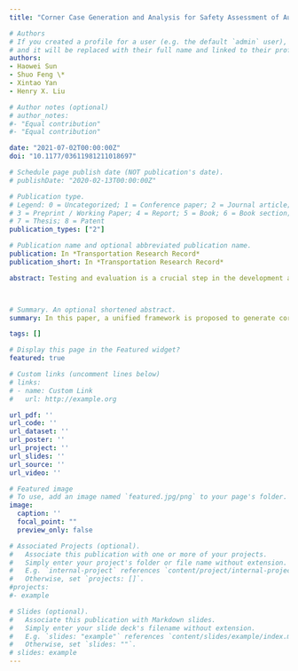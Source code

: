 ```yaml
---
title: "Corner Case Generation and Analysis for Safety Assessment of Autonomous Vehicles"

# Authors
# If you created a profile for a user (e.g. the default `admin` user), write the username (folder name) here 
# and it will be replaced with their full name and linked to their profile.
authors:
- Haowei Sun
- Shuo Feng \*
- Xintao Yan
- Henry X. Liu

# Author notes (optional)
# author_notes:
#- "Equal contribution"
#- "Equal contribution"

date: "2021-07-02T00:00:00Z"
doi: "10.1177/03611981211018697"

# Schedule page publish date (NOT publication's date).
# publishDate: "2020-02-13T00:00:00Z"

# Publication type.
# Legend: 0 = Uncategorized; 1 = Conference paper; 2 = Journal article;
# 3 = Preprint / Working Paper; 4 = Report; 5 = Book; 6 = Book section;
# 7 = Thesis; 8 = Patent
publication_types: ["2"]

# Publication name and optional abbreviated publication name.
publication: In *Transportation Research Record*
publication_short: In *Transportation Research Record*

abstract: Testing and evaluation is a crucial step in the development and deployment of connected and automated vehicles (CAVs). To comprehensively evaluate the performance of CAVs, it is necessary to test the CAVs in safety-critical scenarios, which rarely happen in a naturalistic driving environment. Therefore, how to purposely and systematically generate these corner cases becomes an important problem. Most existing studies focus on generating adversarial examples for perception systems of CAVs, whereas limited efforts have been put into decision-making systems, which is the highlight of this paper. As the CAVs need to interact with numerous background vehicles (BVs) for a long duration, variables that define the corner cases are usually high-dimensional, which makes the generation a challenging problem. In this paper, a unified framework is proposed to generate corner cases for decision-making systems. To address the challenge brought by high dimensionality, the driving environment is formulated based on the Markov decision process, and the deep reinforcement learning techniques are applied to learn the behavior policy of BVs. With the learned policy, BVs behave and interact with the CAVs more aggressively, resulting in more corner cases. To further analyze the generated corner cases, the techniques of feature extraction and clustering are utilized. By selecting representative cases of each cluster and outliers, the valuable corner cases can be identified from all generated corner cases. Simulation results of a highway driving environment show that the proposed methods can effectively generate and identify the valuable corner cases.



# Summary. An optional shortened abstract.
summary: In this paper, a unified framework is proposed to generate corner cases for decision-making systems. To address the challenge brought by high dimensionality, the driving environment is formulated based on the Markov decision process, and the deep reinforcement learning techniques are applied to learn the behavior policy of BVs. With the learned policy, BVs behave and interact with the CAVs more aggressively, resulting in more corner cases.

tags: []

# Display this page in the Featured widget?
featured: true

# Custom links (uncomment lines below)
# links:
# - name: Custom Link
#   url: http://example.org

url_pdf: ''
url_code: ''
url_dataset: ''
url_poster: ''
url_project: ''
url_slides: ''
url_source: ''
url_video: ''

# Featured image
# To use, add an image named `featured.jpg/png` to your page's folder. 
image:
  caption: ''
  focal_point: ""
  preview_only: false

# Associated Projects (optional).
#   Associate this publication with one or more of your projects.
#   Simply enter your project's folder or file name without extension.
#   E.g. `internal-project` references `content/project/internal-project/index.md`.
#   Otherwise, set `projects: []`.
#projects:
#- example

# Slides (optional).
#   Associate this publication with Markdown slides.
#   Simply enter your slide deck's filename without extension.
#   E.g. `slides: "example"` references `content/slides/example/index.md`.
#   Otherwise, set `slides: ""`.
# slides: example
---
```



